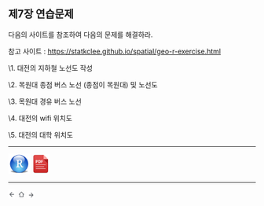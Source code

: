 ## 제7장 연습문제



다음의 사이트를 참조하여 다음의 문제를 해결하라.



참고 사이트 : https://statkclee.github.io/spatial/geo-r-exercise.html







\1. 대전의 지하철 노선도 작성



\2. 목원대 종점 버스 노선 (종점이 목원대) 및 노선도



\3. 목원대 경유 버스 노선



\4. 대전의 wifi 위치도



\5. 대전의 대학 위치도





------

 [<img src="images/R.png" alt="R" style="zoom:80%;" />](source/ch_7_Exercise.R) [<img src="images/pdf_image.png" alt="pdf_image" style="zoom:80%;" />](pdf/ch_7_Exercise.pdf)   

------

[<img src="images/l-arrow.png" alt="l-arrow" style="zoom:67%;" />](ch_7_using_ggmap_02.html)    [<img src="images/home-arrow.png" alt="home-arrow" style="zoom:67%;" />](index.html)    [<img src="images/r-arrow.png" alt="r-arrow" style="zoom:67%;" />](ch_08_WordCloud.html)



